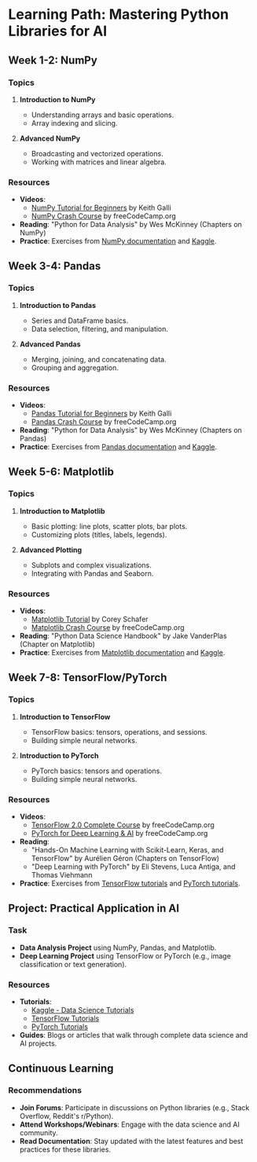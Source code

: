 # Learning Path: Mastering Python Libraries for AI

## Week 1-2: NumPy

### Topics
1. **Introduction to NumPy**
   - Understanding arrays and basic operations.
   - Array indexing and slicing.

2. **Advanced NumPy**
   - Broadcasting and vectorized operations.
   - Working with matrices and linear algebra.

### Resources
- **Videos**: 
  - [NumPy Tutorial for Beginners](https://www.youtube.com/watch?v=QUT1VHiLmmI) by Keith Galli
  - [NumPy Crash Course](https://www.youtube.com/watch?v=GB9ByFAIAH4) by freeCodeCamp.org
- **Reading**: "Python for Data Analysis" by Wes McKinney (Chapters on NumPy)
- **Practice**: Exercises from [NumPy documentation](https://numpy.org/doc/stable/user/quickstart.html) and [Kaggle](https://www.kaggle.com/learn/numpy).

## Week 3-4: Pandas

### Topics
1. **Introduction to Pandas**
   - Series and DataFrame basics.
   - Data selection, filtering, and manipulation.

2. **Advanced Pandas**
   - Merging, joining, and concatenating data.
   - Grouping and aggregation.

### Resources
- **Videos**: 
  - [Pandas Tutorial for Beginners](https://www.youtube.com/watch?v=vmEHCJofslg) by Keith Galli
  - [Pandas Crash Course](https://www.youtube.com/watch?v=GpCS1_Y2wGG) by freeCodeCamp.org
- **Reading**: "Python for Data Analysis" by Wes McKinney (Chapters on Pandas)
- **Practice**: Exercises from [Pandas documentation](https://pandas.pydata.org/pandas-docs/stable/getting_started/10min.html) and [Kaggle](https://www.kaggle.com/learn/pandas).

## Week 5-6: Matplotlib

### Topics
1. **Introduction to Matplotlib**
   - Basic plotting: line plots, scatter plots, bar plots.
   - Customizing plots (titles, labels, legends).

2. **Advanced Plotting**
   - Subplots and complex visualizations.
   - Integrating with Pandas and Seaborn.

### Resources
- **Videos**: 
  - [Matplotlib Tutorial](https://www.youtube.com/watch?v=qsYts9UD0H0) by Corey Schafer
  - [Matplotlib Crash Course](https://www.youtube.com/watch?v=8Lbk7linb2s) by freeCodeCamp.org
- **Reading**: "Python Data Science Handbook" by Jake VanderPlas (Chapter on Matplotlib)
- **Practice**: Exercises from [Matplotlib documentation](https://matplotlib.org/stable/tutorials/introductory/pyplot.html) and [Kaggle](https://www.kaggle.com/learn/data-visualization).

## Week 7-8: TensorFlow/PyTorch

### Topics
1. **Introduction to TensorFlow**
   - TensorFlow basics: tensors, operations, and sessions.
   - Building simple neural networks.

2. **Introduction to PyTorch**
   - PyTorch basics: tensors and operations.
   - Building simple neural networks.

### Resources
- **Videos**: 
  - [TensorFlow 2.0 Complete Course](https://www.youtube.com/watch?v=tPYj3fFJGjk) by freeCodeCamp.org
  - [PyTorch for Deep Learning & AI](https://www.youtube.com/watch?v=GIsg-ZUy0MY) by freeCodeCamp.org
- **Reading**: 
  - "Hands-On Machine Learning with Scikit-Learn, Keras, and TensorFlow" by Aurélien Géron (Chapters on TensorFlow)
  - "Deep Learning with PyTorch" by Eli Stevens, Luca Antiga, and Thomas Viehmann
- **Practice**: Exercises from [TensorFlow tutorials](https://www.tensorflow.org/tutorials) and [PyTorch tutorials](https://pytorch.org/tutorials/).

## Project: Practical Application in AI

### Task
- **Data Analysis Project** using NumPy, Pandas, and Matplotlib.
- **Deep Learning Project** using TensorFlow or PyTorch (e.g., image classification or text generation).

### Resources
- **Tutorials**: 
  - [Kaggle - Data Science Tutorials](https://www.kaggle.com/learn/overview)
  - [TensorFlow Tutorials](https://www.tensorflow.org/tutorials)
  - [PyTorch Tutorials](https://pytorch.org/tutorials/)
- **Guides**: Blogs or articles that walk through complete data science and AI projects.

## Continuous Learning

### Recommendations
- **Join Forums**: Participate in discussions on Python libraries (e.g., Stack Overflow, Reddit's r/Python).
- **Attend Workshops/Webinars**: Engage with the data science and AI community.
- **Read Documentation**: Stay updated with the latest features and best practices for these libraries.

